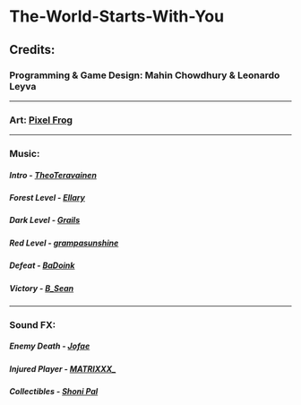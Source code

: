 # The-World-Starts-With-You

## Credits:

### Programming & Game Design: Mahin Chowdhury & Leonardo Leyva

---

### Art: [Pixel Frog](https://pixelfrog-assets.itch.io/)

---

### Music: 

##### Intro - [TheoTeravainen](https://freesound.org/people/TheoTeravainen/sounds/569783/)
##### Forest Level - [Ellary](https://freesound.org/people/Ellary/sounds/529483/)
##### Dark Level - [Grails](https://soundcloud.com/wearegrails/loft_music)
##### Red Level - [grampasunshine](https://soundcloud.com/shickie/big-poppa-medieval-bardcore-version-the-notorious-big)
##### Defeat - [BaDoink](https://freesound.org/people/BaDoink/sounds/575020/)
##### Victory - [B_Sean](https://freesound.org/people/B_Sean/sounds/421888/)

---

### Sound FX: 

##### Enemy Death - [Jofae](https://freesound.org/people/Jofae/sounds/364929/) 
##### Injured Player - [MATRIXXX_](https://freesound.org/people/MATRIXXX_/sounds/486943/)
##### Collectibles - [Shoni Pal](https://assetstore.unity.com/packages/audio/sound-fx/fruit-falling-sfx-pack-1-151580)
